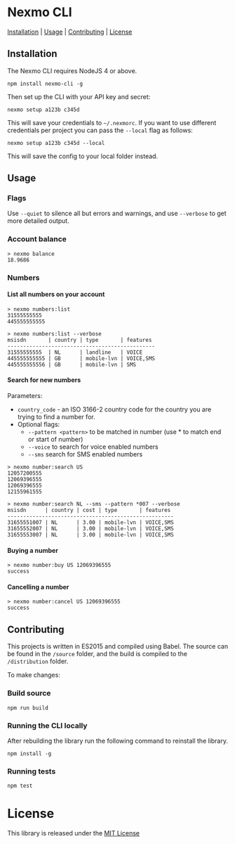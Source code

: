 # Nexmo CLI

[Installation](#installation) | [Usage](#usage) | [Contributing](#contributing) | [License](#license)


## Installation

The Nexmo CLI requires NodeJS 4 or above.

```
npm install nexmo-cli -g
```

Then set up the CLI with your API key and secret:

```
nexmo setup a123b c345d
```

This will save your credentials to `~/.nexmorc`. If you want to use different credentials per project you can pass the `--local` flag as follows:

```
nexmo setup a123b c345d --local
```

This will save the config to your local folder instead.

## Usage

### Flags

Use `--quiet` to silence all but errors and warnings, and use `--verbose` to get more detailed output.

### Account balance

```
> nexmo balance
18.9686
```

### Numbers

#### List all numbers on your account

```
> nexmo numbers:list
31555555555
445555555555

> nexmo numbers:list --verbose
msisdn       | country | type       | features
-----------------------------------------------
31555555555  | NL      | landline   | VOICE    
445555555555 | GB      | mobile-lvn | VOICE,SMS      
445555555556 | GB      | mobile-lvn | SMS      
```

#### Search for new numbers

Parameters:

* `country_code` - an ISO 3166-2 country code for the country you are trying to find a number for.
* Optional flags:
  * `--pattern <pattern>`  to be matched in number (use * to match end or start of number)
  * `--voice` to search for voice enabled numbers
  * `--sms` search for SMS enabled numbers

```
> nexmo number:search US
12057200555
12069396555
12069396555
12155961555

> nexmo number:search NL --sms --pattern *007 --verbose
msisdn      | country | cost | type       | features
-----------------------------------------------------
31655551007 | NL      | 3.00 | mobile-lvn | VOICE,SMS
31655552007 | NL      | 3.00 | mobile-lvn | VOICE,SMS
31655553007 | NL      | 3.00 | mobile-lvn | VOICE,SMS
```

#### Buying a number

```
> nexmo number:buy US 12069396555
success
```

#### Cancelling a number

```
> nexmo number:cancel US 12069396555
success
```

## Contributing

This projects is written in ES2015 and compiled using Babel. The source can be found in the `/source` folder, and the build is compiled to the `/distribution` folder.

To make changes:

### Build source

```
npm run build
```

### Running the CLI locally

After rebuilding the library run the following command to reinstall the library.

```
npm install -g
```

### Running tests

```
npm test
```

# License

This library is released under the [MIT License][license]

[license]: LICENSE.txt

